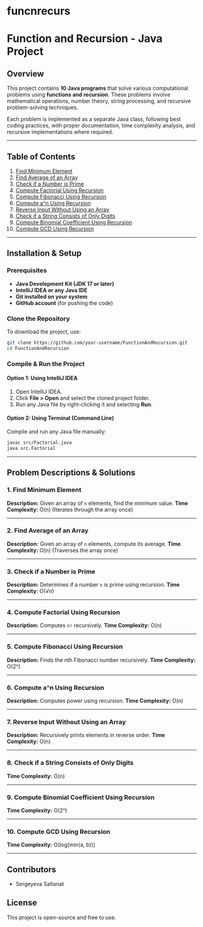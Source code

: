 # funcnrecurs
# Function and Recursion - Java Project

## Overview
This project contains **10 Java programs** that solve various computational problems using **functions and recursion**. These problems involve mathematical operations, number theory, string processing, and recursive problem-solving techniques.

Each problem is implemented as a separate Java class, following best coding practices, with proper documentation, time complexity analysis, and recursive implementations where required.

---

## Table of Contents
1. [Find Minimum Element](#1-find-minimum-element)
2. [Find Average of an Array](#2-find-average-of-an-array)
3. [Check if a Number is Prime](#3-check-if-a-number-is-prime)
4. [Compute Factorial Using Recursion](#4-compute-factorial-using-recursion)
5. [Compute Fibonacci Using Recursion](#5-compute-fibonacci-using-recursion)
6. [Compute a^n Using Recursion](#6-compute-an-using-recursion)
7. [Reverse Input Without Using an Array](#7-reverse-input-without-using-an-array)
8. [Check if a String Consists of Only Digits](#8-check-if-a-string-consists-of-only-digits)
9. [Compute Binomial Coefficient Using Recursion](#9-compute-binomial-coefficient-using-recursion)
10. [Compute GCD Using Recursion](#10-compute-gcd-using-recursion)

---

## Installation & Setup

### Prerequisites
- **Java Development Kit (JDK 17 or later)**
- **IntelliJ IDEA or any Java IDE**
- **Git installed on your system**
- **GitHub account** (for pushing the code)

### Clone the Repository
To download the project, use:
```sh
git clone https://github.com/your-username/FunctionAndRecursion.git
cd FunctionAndRecursion
```

### Compile & Run the Project
#### Option 1: Using IntelliJ IDEA
1. Open IntelliJ IDEA.
2. Click **File > Open** and select the cloned project folder.
3. Run any Java file by right-clicking it and selecting **Run**.

#### Option 2: Using Terminal (Command Line)
Compile and run any Java file manually:
```sh
javac src/Factorial.java
java src.Factorial
```

---

## Problem Descriptions & Solutions

### **1. Find Minimum Element**
**Description:** Given an array of `n` elements, find the minimum value.
**Time Complexity:** O(n) (Iterates through the array once)

---

### **2. Find Average of an Array**
**Description:** Given an array of `n` elements, compute its average.
**Time Complexity:** O(n) (Traverses the array once)


---

### **3. Check if a Number is Prime**
**Description:** Determines if a number `n` is prime using recursion.
**Time Complexity:** O(√n)


---

### **4. Compute Factorial Using Recursion**
**Description:** Computes `n!` recursively.
**Time Complexity:** O(n)


---

### **5. Compute Fibonacci Using Recursion**
**Description:** Finds the nth Fibonacci number recursively.
**Time Complexity:** O(2ⁿ)


---

### **6. Compute a^n Using Recursion**
**Description:** Computes power using recursion.
**Time Complexity:** O(n)


---

### **7. Reverse Input Without Using an Array**
**Description:** Recursively prints elements in reverse order.
**Time Complexity:** O(n)


---

### **8. Check if a String Consists of Only Digits**
**Time Complexity:** O(n)


---

### **9. Compute Binomial Coefficient Using Recursion**
**Time Complexity:** O(2ⁿ)


---

### **10. Compute GCD Using Recursion**
**Time Complexity:** O(log(min(a, b)))


---

## **Contributors**
- Sergeyeva Saltanat

## **License**
This project is open-source and free to use.

